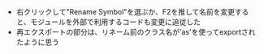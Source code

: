 - 右クリックして"Rename Symbol"を選ぶか、F2を推して名前を変更すると、モジュールを外部で利用するコードも変更に追従した
- 再エクスポートの部分は、リネーム前のクラス名が'as'を使ってexportされたように思う